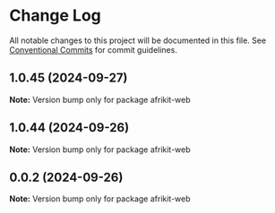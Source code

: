# Change Log

All notable changes to this project will be documented in this file.
See [Conventional Commits](https://conventionalcommits.org) for commit guidelines.

## 1.0.45 (2024-09-27)

**Note:** Version bump only for package afrikit-web

## 1.0.44 (2024-09-26)

**Note:** Version bump only for package afrikit-web

## 0.0.2 (2024-09-26)

**Note:** Version bump only for package afrikit-web
